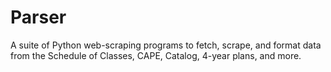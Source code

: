 # Parser
A suite of Python web-scraping programs to fetch, scrape, and format data from the Schedule of Classes, CAPE, Catalog, 4-year plans, and more. 
